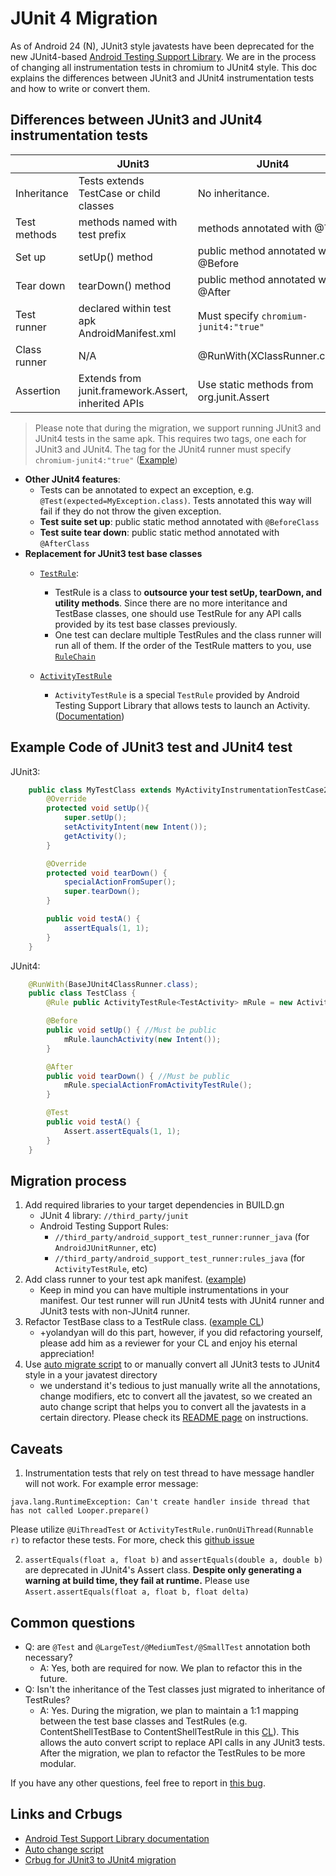 
# JUnit 4 Migration

As of Android 24 (N), JUnit3 style javatests have been deprecated for the new
JUnit4-based [Android Testing Support Library][1].
We are in the process of changing all instrumentation tests in chromium to
JUnit4 style. This doc explains the differences between JUnit3 and JUnit4
instrumentation tests and how to write or convert them.

## Differences between JUnit3 and JUnit4 instrumentation tests

|              | JUnit3                                              | JUnit4                                   |
|--------------|-----------------------------------------------------|------------------------------------------|
| Inheritance  | Tests extends TestCase or child classes             | No inheritance.                          |
| Test methods | methods named with test prefix                      | methods annotated with @Test             |
| Set up       | setUp() method                                      | public method annotated with @Before     |
| Tear down    | tearDown() method                                   | public method annotated with @After      |
| Test runner  | declared within test apk AndroidManifest.xml        | Must specify `chromium-junit4:"true"`    |
| Class runner | N/A                                                 | @RunWith(XClassRunner.class)             |
| Assertion    | Extends from junit.framework.Assert, inherited APIs | Use static methods from org.junit.Assert |

> Please note that during the migration, we support running JUnit3 and JUnit4
> tests in the same apk. This requires two tags, one each for JUnit3 and JUnit4.
> The tag for the JUnit4 runner must specify `chromium-junit4:"true"`
> ([Example][2])

- **Other JUnit4 features**:
    - Tests can be annotated to expect an exception, e.g.
      `@Test(expected=MyException.class)`. Tests annotated this way will
      fail if they do not throw the given exception.
   - **Test suite set up**: public static method annotated with `@BeforeClass`
   - **Test suite tear down**: public static method annotated with
                                      `@AfterClass`
- **Replacement for JUnit3 test base classes**
    - [`TestRule`][3]:
        - TestRule is a class to **outsource your test setUp, tearDown, and
          utility methods**. Since there are no more interitance and TestBase classes,
          one should use TestRule for any API calls provided by its test base classes
          previously.
        - One test can declare multiple TestRules and the class runner will run all of
          them. If the order of the TestRule matters to you, use
          [`RuleChain`][8]

    - [`ActivityTestRule`][4]
        - `ActivityTestRule` is a special `TestRule` provided by Android Testing
          Support Library that allows tests to launch an Activity.
          ([Documentation][4])


## Example Code of JUnit3 test and JUnit4 test

JUnit3:

```java
    public class MyTestClass extends MyActivityInstrumentationTestCase2<TestActivity> {
        @Override
        protected void setUp(){
            super.setUp();
            setActivityIntent(new Intent());
            getActivity();
        }

        @Override
        protected void tearDown() {
            specialActionFromSuper();
            super.tearDown();
        }

        public void testA() {
            assertEquals(1, 1);
        }
    }
```

JUnit4:

```java
    @RunWith(BaseJUnit4ClassRunner.class);
    public class TestClass {
        @Rule public ActivityTestRule<TestActivity> mRule = new ActivityTestRule<>(TestActivity.class);

        @Before
        public void setUp() { //Must be public
            mRule.launchActivity(new Intent());
        }

        @After
        public void tearDown() { //Must be public
            mRule.specialActionFromActivityTestRule();
        }

        @Test
        public void testA() {
            Assert.assertEquals(1, 1);
        }
    }
```

## Migration process

1. Add required libraries to your target dependencies in BUILD.gn
    - JUnit 4 library: `//third_party/junit`
    - Android Testing Support Rules:
       - `//third_party/android_support_test_runner:runner_java` (for `AndroidJUnitRunner`, etc)
       - `//third_party/android_support_test_runner:rules_java` (for `ActivityTestRule`, etc)
2. Add class runner to your test apk manifest.
   ([example][3])
    - Keep in mind you can have multiple instrumentations in your manifest. Our
      test runner will run JUnit4 tests with JUnit4 runner and JUnit3 tests
      with non-JUnit4 runner.
3. Refactor TestBase class to a TestRule class.
   ([example CL](https://codereview.chromium.org/2632043002))
    - +yolandyan will do this part, however, if you did refactoring yourself,
      please add him as a reviewer for your CL and enjoy his eternal appreciation!
4. Use [auto migrate script][5]
   to or manually convert all JUnit3 tests to JUnit4 style in a your javatest
   directory
    - we understand it's tedious to just manually write all the annotations,
      change modifiers, etc to convert all the javatest, so we created an auto
      change script that helps you to convert all the javatests in a certain
      directory. Please check its [README page][5]
      on instructions.

## Caveats

1. Instrumentation tests that rely on test thread to have message handler
   will not work. For example error message:
```
java.lang.RuntimeException: Can't create handler inside thread that has not called Looper.prepare()
```
   Please utilize `@UiThreadTest` or `ActivityTestRule.runOnUiThread(Runnable r)`
   to refactor these tests. For more, check this [github issue][6]

2. `assertEquals(float a, float b)` and `assertEquals(double a, double b)` are
    deprecated in JUnit4's Assert class. **Despite only generating a warning at
    build time, they fail at runtime.** Please use
    `Assert.assertEquals(float a, float b, float delta)`

## Common questions

- Q: are `@Test` and `@LargeTest/@MediumTest/@SmallTest` annotation both
  necessary?
  - A: Yes, both are required for now. We plan to refactor this in the future.
- Q: Isn't the inheritance of the Test classes just migrated to inheritance
  of TestRules?
  - A: Yes. During the migration, we plan to maintain a 1:1 mapping between
    the test base classes and TestRules (e.g. ContentShellTestBase to
    ContentShellTestRule in this [CL](https://codereview.chromium.org/2632043002)).
    This allows the auto convert script to replace API calls in any
    JUnit3 tests. After the migration, we plan to refactor the TestRules to
    be more modular.

If you have any other questions, feel free to report in
[this bug][7].

## Links and Crbugs

- [Android Test Support Library documentation][1]
- [Auto change script][5]
- [Crbug for JUnit3 to JUnit4 migration][7]

[1]: https://developer.android.com/topic/libraries/testing-support-library/index.html
[2]: https://cs.chromium.org/chromium/src/android_webview/tools/system_webview_shell/layout_tests/AndroidManifest.xml?l=36
[3]: http://junit.org/junit4/javadoc/4.12/org/junit/rules/TestRule.html
[4]: https://developer.android.com/reference/android/support/test/rule/ActivityTestRule.html
[5]: https://github.com/yoland68/chromium-junit-auto-migrate
[6]: http://github.com/skyisle/android-test-kit/issues/121
[7]: https://bugs.chromium.org/p/chromium/issues/detail?id=640116
[8]: http://junit.org/junit4/javadoc/4.12/org/junit/rules/RuleChain.html
